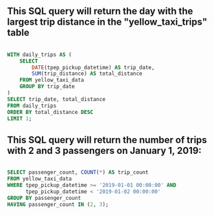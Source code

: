 
## This SQL query will return the day with the largest trip distance in the "yellow_taxi_trips" table
```SQL

WITH daily_trips AS (
    SELECT 
        DATE(tpep_pickup_datetime) AS trip_date, 
        SUM(trip_distance) AS total_distance
    FROM yellow_taxi_data
    GROUP BY trip_date
)
SELECT trip_date, total_distance
FROM daily_trips
ORDER BY total_distance DESC
LIMIT 1;
```
## This SQL query will return the number of trips with 2 and 3 passengers on January 1, 2019:
```SQL

SELECT passenger_count, COUNT(*) AS trip_count
FROM yellow_taxi_data
WHERE tpep_pickup_datetime >= '2019-01-01 00:00:00' AND
      tpep_pickup_datetime < '2019-01-02 00:00:00'
GROUP BY passenger_count
HAVING passenger_count IN (2, 3);
```

